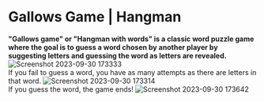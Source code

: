 # Gallows Game | Hangman
**"Gallows game" or "Hangman with words" is a classic word puzzle game where the goal is to guess a word chosen by another player by suggesting letters and guessing the word as letters are revealed.**
![Screenshot 2023-09-30 173333](https://github.com/ilyag26/console-gallows/assets/30949511/d08f1b4e-cace-42df-a663-78b404733e9f)<br>
If you fail to guess a word, you have as many attempts as there are letters in that word.
![Screenshot 2023-09-30 173314](https://github.com/ilyag26/console-gallows/assets/30949511/407b465b-60e8-4a73-8632-4ec26d42c708)<br>
If you guess the word, the game ends!
![Screenshot 2023-09-30 173642](https://github.com/ilyag26/console-gallows/assets/30949511/4635743c-2576-497b-a0fd-b0026ce30519)
